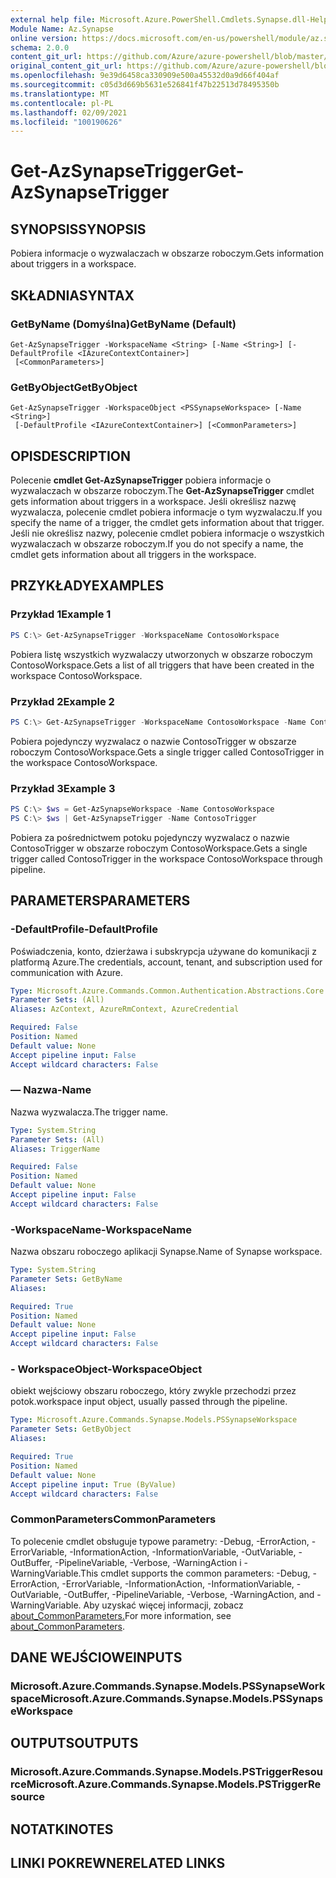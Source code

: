 ```yaml
---
external help file: Microsoft.Azure.PowerShell.Cmdlets.Synapse.dll-Help.xml
Module Name: Az.Synapse
online version: https://docs.microsoft.com/en-us/powershell/module/az.synapse/get-azsynapsetrigger
schema: 2.0.0
content_git_url: https://github.com/Azure/azure-powershell/blob/master/src/Synapse/Synapse/help/Get-AzSynapseTrigger.md
original_content_git_url: https://github.com/Azure/azure-powershell/blob/master/src/Synapse/Synapse/help/Get-AzSynapseTrigger.md
ms.openlocfilehash: 9e39d6458ca330909e500a45532d0a9d66f404af
ms.sourcegitcommit: c05d3d669b5631e526841f47b22513d78495350b
ms.translationtype: MT
ms.contentlocale: pl-PL
ms.lasthandoff: 02/09/2021
ms.locfileid: "100190626"
---
```

# <span data-ttu-id="1bdc7-101">Get-AzSynapseTrigger</span><span class="sxs-lookup"><span data-stu-id="1bdc7-101">Get-AzSynapseTrigger</span></span>

## <span data-ttu-id="1bdc7-102">SYNOPSIS</span><span class="sxs-lookup"><span data-stu-id="1bdc7-102">SYNOPSIS</span></span>
<span data-ttu-id="1bdc7-103">Pobiera informacje o wyzwalaczach w obszarze roboczym.</span><span class="sxs-lookup"><span data-stu-id="1bdc7-103">Gets information about triggers in a workspace.</span></span>

## <span data-ttu-id="1bdc7-104">SKŁADNIA</span><span class="sxs-lookup"><span data-stu-id="1bdc7-104">SYNTAX</span></span>

### <span data-ttu-id="1bdc7-105">GetByName (Domyślna)</span><span class="sxs-lookup"><span data-stu-id="1bdc7-105">GetByName (Default)</span></span>
```
Get-AzSynapseTrigger -WorkspaceName <String> [-Name <String>] [-DefaultProfile <IAzureContextContainer>]
 [<CommonParameters>]
```

### <span data-ttu-id="1bdc7-106">GetByObject</span><span class="sxs-lookup"><span data-stu-id="1bdc7-106">GetByObject</span></span>
```
Get-AzSynapseTrigger -WorkspaceObject <PSSynapseWorkspace> [-Name <String>]
 [-DefaultProfile <IAzureContextContainer>] [<CommonParameters>]
```

## <span data-ttu-id="1bdc7-107">OPIS</span><span class="sxs-lookup"><span data-stu-id="1bdc7-107">DESCRIPTION</span></span>
<span data-ttu-id="1bdc7-108">Polecenie **cmdlet Get-AzSynapseTrigger** pobiera informacje o wyzwalaczach w obszarze roboczym.</span><span class="sxs-lookup"><span data-stu-id="1bdc7-108">The **Get-AzSynapseTrigger** cmdlet gets information about triggers in a workspace.</span></span> <span data-ttu-id="1bdc7-109">Jeśli określisz nazwę wyzwalacza, polecenie cmdlet pobiera informacje o tym wyzwalaczu.</span><span class="sxs-lookup"><span data-stu-id="1bdc7-109">If you specify the name of a trigger, the cmdlet gets information about that trigger.</span></span> <span data-ttu-id="1bdc7-110">Jeśli nie określisz nazwy, polecenie cmdlet pobiera informacje o wszystkich wyzwalaczach w obszarze roboczym.</span><span class="sxs-lookup"><span data-stu-id="1bdc7-110">If you do not specify a name, the cmdlet gets information about all triggers in the workspace.</span></span>

## <span data-ttu-id="1bdc7-111">PRZYKŁADY</span><span class="sxs-lookup"><span data-stu-id="1bdc7-111">EXAMPLES</span></span>

### <span data-ttu-id="1bdc7-112">Przykład 1</span><span class="sxs-lookup"><span data-stu-id="1bdc7-112">Example 1</span></span>
```powershell
PS C:\> Get-AzSynapseTrigger -WorkspaceName ContosoWorkspace
```

<span data-ttu-id="1bdc7-113">Pobiera listę wszystkich wyzwalaczy utworzonych w obszarze roboczym ContosoWorkspace.</span><span class="sxs-lookup"><span data-stu-id="1bdc7-113">Gets a list of all triggers that have been created in the workspace ContosoWorkspace.</span></span>

### <span data-ttu-id="1bdc7-114">Przykład 2</span><span class="sxs-lookup"><span data-stu-id="1bdc7-114">Example 2</span></span>
```powershell
PS C:\> Get-AzSynapseTrigger -WorkspaceName ContosoWorkspace -Name ContosoTrigger
```

<span data-ttu-id="1bdc7-115">Pobiera pojedynczy wyzwalacz o nazwie ContosoTrigger w obszarze roboczym ContosoWorkspace.</span><span class="sxs-lookup"><span data-stu-id="1bdc7-115">Gets a single trigger called ContosoTrigger in the workspace ContosoWorkspace.</span></span>

### <span data-ttu-id="1bdc7-116">Przykład 3</span><span class="sxs-lookup"><span data-stu-id="1bdc7-116">Example 3</span></span>
```powershell
PS C:\> $ws = Get-AzSynapseWorkspace -Name ContosoWorkspace
PS C:\> $ws | Get-AzSynapseTrigger -Name ContosoTrigger
```

<span data-ttu-id="1bdc7-117">Pobiera za pośrednictwem potoku pojedynczy wyzwalacz o nazwie ContosoTrigger w obszarze roboczym ContosoWorkspace.</span><span class="sxs-lookup"><span data-stu-id="1bdc7-117">Gets a single trigger called ContosoTrigger in the workspace ContosoWorkspace through pipeline.</span></span>

## <span data-ttu-id="1bdc7-118">PARAMETERS</span><span class="sxs-lookup"><span data-stu-id="1bdc7-118">PARAMETERS</span></span>

### <span data-ttu-id="1bdc7-119">-DefaultProfile</span><span class="sxs-lookup"><span data-stu-id="1bdc7-119">-DefaultProfile</span></span>
<span data-ttu-id="1bdc7-120">Poświadczenia, konto, dzierżawa i subskrypcja używane do komunikacji z platformą Azure.</span><span class="sxs-lookup"><span data-stu-id="1bdc7-120">The credentials, account, tenant, and subscription used for communication with Azure.</span></span>

```yaml
Type: Microsoft.Azure.Commands.Common.Authentication.Abstractions.Core.IAzureContextContainer
Parameter Sets: (All)
Aliases: AzContext, AzureRmContext, AzureCredential

Required: False
Position: Named
Default value: None
Accept pipeline input: False
Accept wildcard characters: False
```

### <span data-ttu-id="1bdc7-121">— Nazwa</span><span class="sxs-lookup"><span data-stu-id="1bdc7-121">-Name</span></span>
<span data-ttu-id="1bdc7-122">Nazwa wyzwalacza.</span><span class="sxs-lookup"><span data-stu-id="1bdc7-122">The trigger name.</span></span>

```yaml
Type: System.String
Parameter Sets: (All)
Aliases: TriggerName

Required: False
Position: Named
Default value: None
Accept pipeline input: False
Accept wildcard characters: False
```

### <span data-ttu-id="1bdc7-123">-WorkspaceName</span><span class="sxs-lookup"><span data-stu-id="1bdc7-123">-WorkspaceName</span></span>
<span data-ttu-id="1bdc7-124">Nazwa obszaru roboczego aplikacji Synapse.</span><span class="sxs-lookup"><span data-stu-id="1bdc7-124">Name of Synapse workspace.</span></span>

```yaml
Type: System.String
Parameter Sets: GetByName
Aliases:

Required: True
Position: Named
Default value: None
Accept pipeline input: False
Accept wildcard characters: False
```

### <span data-ttu-id="1bdc7-125">- WorkspaceObject</span><span class="sxs-lookup"><span data-stu-id="1bdc7-125">-WorkspaceObject</span></span>
<span data-ttu-id="1bdc7-126">obiekt wejściowy obszaru roboczego, który zwykle przechodzi przez potok.</span><span class="sxs-lookup"><span data-stu-id="1bdc7-126">workspace input object, usually passed through the pipeline.</span></span>

```yaml
Type: Microsoft.Azure.Commands.Synapse.Models.PSSynapseWorkspace
Parameter Sets: GetByObject
Aliases:

Required: True
Position: Named
Default value: None
Accept pipeline input: True (ByValue)
Accept wildcard characters: False
```

### <span data-ttu-id="1bdc7-127">CommonParameters</span><span class="sxs-lookup"><span data-stu-id="1bdc7-127">CommonParameters</span></span>
<span data-ttu-id="1bdc7-128">To polecenie cmdlet obsługuje typowe parametry: -Debug, -ErrorAction, -ErrorVariable, -InformationAction, -InformationVariable, -OutVariable, -OutBuffer, -PipelineVariable, -Verbose, -WarningAction i -WarningVariable.</span><span class="sxs-lookup"><span data-stu-id="1bdc7-128">This cmdlet supports the common parameters: -Debug, -ErrorAction, -ErrorVariable, -InformationAction, -InformationVariable, -OutVariable, -OutBuffer, -PipelineVariable, -Verbose, -WarningAction, and -WarningVariable.</span></span> <span data-ttu-id="1bdc7-129">Aby uzyskać więcej informacji, zobacz [about_CommonParameters.](http://go.microsoft.com/fwlink/?LinkID=113216)</span><span class="sxs-lookup"><span data-stu-id="1bdc7-129">For more information, see [about_CommonParameters](http://go.microsoft.com/fwlink/?LinkID=113216).</span></span>

## <span data-ttu-id="1bdc7-130">DANE WEJŚCIOWE</span><span class="sxs-lookup"><span data-stu-id="1bdc7-130">INPUTS</span></span>

### <span data-ttu-id="1bdc7-131">Microsoft.Azure.Commands.Synapse.Models.PSSynapseWorkspace</span><span class="sxs-lookup"><span data-stu-id="1bdc7-131">Microsoft.Azure.Commands.Synapse.Models.PSSynapseWorkspace</span></span>

## <span data-ttu-id="1bdc7-132">OUTPUTS</span><span class="sxs-lookup"><span data-stu-id="1bdc7-132">OUTPUTS</span></span>

### <span data-ttu-id="1bdc7-133">Microsoft.Azure.Commands.Synapse.Models.PSTriggerResource</span><span class="sxs-lookup"><span data-stu-id="1bdc7-133">Microsoft.Azure.Commands.Synapse.Models.PSTriggerResource</span></span>

## <span data-ttu-id="1bdc7-134">NOTATKI</span><span class="sxs-lookup"><span data-stu-id="1bdc7-134">NOTES</span></span>

## <span data-ttu-id="1bdc7-135">LINKI POKREWNE</span><span class="sxs-lookup"><span data-stu-id="1bdc7-135">RELATED LINKS</span></span>
